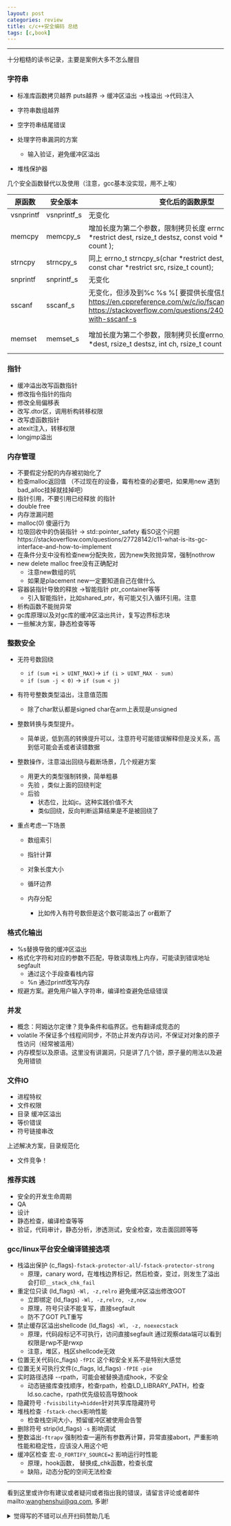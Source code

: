 ```yaml
---
layout: post
categories: review
title: c/c++安全编码 总结
tags: [c,book]
---
```


  

---

 

十分粗糙的读书记录，主要是案例大多不怎么醒目

### 字符串

- 标准库函数拷贝越界 puts越界 -> 缓冲区溢出 ->栈溢出 ->代码注入

- 字符串数组越界

- 空字符串结尾错误

- 处理字符串漏洞的方案

  - 输入验证，避免缓冲区溢出
  
- 堆栈保护器
  
    
  
    
  
    
  
    
  

几个安全函数替代以及使用（注意，gcc基本没实现，用不上唉）

| 原函数    | 安全版本    | 变化后的函数原型                                             | 引入版本                                                   |
| --------- | ----------- | ------------------------------------------------------------ | ---------------------------------------------------------- |
| vsnprintf | vsnprintf_s | 无变化                                                       | C11                                                        |
| memcpy    | memcpy_s    | 增加长度为第二个参数，限制拷贝长度 errno_t memcpy_s( void *restrict dest, rsize_t destsz,                  const void *restrict src, rsize_t count ); | C11<string.h>                                              |
| strncpy   | strncpy_s   | 同上 errno_t strncpy_s(char *restrict dest, rsize_t destsz,                    const char *restrict src, rsize_t count); | C11                                                        |
| snprintf  | snprintf_s  | 无变化                                                       | c11                                                        |
| sscanf    | sscanf_s    | 无变化，但涉及到%c %s %[ 要提供长度信息 https://en.cppreference.com/w/c/io/fscanf https://stackoverflow.com/questions/24078746/confusion-with-sscanf-s | c11                                                        |
| memset    | memset_s    | 增加长度为第二个参数，限制拷贝长度errno_t memset_s( void *dest, rsize_t destsz, int ch, rsize_t count ); | c11 <string.h><br>注意需要定义<br>`__STDC_WANT_LIB_EXT1__` |

  

### 指针

- 缓冲溢出改写函数指针
- 修改指令指针的指向
- 修改全局偏移表
- 改写.dtor区，调用析构转移权限
- 改写虚函数指针
- atexit注入，转移权限
- longjmp溢出



### 内存管理

- 不要假定分配的内存被初始化了
- 检查malloc返回值 （不过现在的设备，霉有检查的必要吧，如果用new 遇到bad_alloc挂掉就挂掉吧）
- 指针引用，不要引用已经释放 的指针
- double free
- 内存泄漏问题
- malloc(0) 傻逼行为
- 垃圾回收中的伪装指针 -> std::pointer_safety 看SO这个问题https://stackoverflow.com/questions/27728142/c11-what-is-its-gc-interface-and-how-to-implement
- 在条件分支中没有检查new分配失败，因为new失败抛异常，强制nothrow
- new delete malloc free没有正确配对
  - 注意new数组的坑
  - 如果是placement new一定要知道自己在做什么
- 容器装指针导致的释放 ->智能指针 ptr_container等等
  - 引入智能指针，比如shared_ptr，有可能又引入循环引用。注意
- 析构函数不能抛异常
- gc库原理以及对gc库的缓冲区溢出共计，复写边界标志块
- 一些解决方案，静态检查等等



### 整数安全

- 无符号数回绕
  - ` if (sum +i > UINT_MAX) `-> `if (i > UINT_MAX - sum)`
  - `if (sum -j < 0)` -> `if (sum < j)`

- 有符号整数类型溢出，注意值范围
  
  - 除了char默认都是signed char在arm上表现是unsigned
- 整数转换与类型提升。
  
  - 简单说，低到高的转换提升可以，注意符号可能错误解释但是没关系，高到低可能会丢或者读错数据
- 整数操作，注意溢出回绕与截断场景，几个规避方案
  - 用更大的类型强制转换，简单粗暴
  - 先验 ，类似上面的回绕判定
  - 后验
    - 状态位，比如jc。这种实践价值不大
    - 类似回绕，反向判断运算结果是不是被回绕了

- 重点考虑一下场景
  - 数组索引

  - 指针计算

  - 对象长度大小

  - 循环边界

  - 内存分配 

    - 比如传入有符号数但是这个数可能溢出了 or截断了

    

### 格式化输出

- %s替换导致的缓冲区溢出
- 格式化字符和对应的参数不匹配，导致读取栈上内存，可能读到错误地址segfault
  - 通过这个手段查看栈内容
  - %n 通过printf改写内存
- 规避方案。避免用户输入字符串，编译检查避免低级错误



### 并发

- 概念：阿姆达尔定律？竞争条件和临界区。也有翻译成竞态的
- volatile 不保证多个线程间同步，不防止并发内存访问，不保证对对象的原子性访问（经常被滥用）
- 内存模型以及原语。这里没有讲漏洞，只是讲了几个锁，原子量的用法以及避免用错锁



### 文件IO

- 进程特权
- 文件权限
- 目录 缓冲区溢出
- 等价错误
- 符号链接串改

 上述解决方案，目录规范化

- 文件竞争！

### 推荐实践

- 安全的开发生命周期
- QA
- 设计
- 静态检查，编译检查等等
- 验证，代码审计，静态分析，渗透测试，安全检查，攻击面回顾等等



### 



### gcc/linux平台安全编译链接选项

- 栈溢出保护 (c_flags)`-fstack-protector-all`/`-fstack-protector-strong `
  - 原理，canary word，在堆栈边界标记，然后检查，变过，则发生了溢出 会打印`__stack_chk_fail`
- 重定位只读 (ld_flags) `-Wl, -z,relro` 避免缓冲区溢出修改GOT
  - 立即绑定 (ld_flags)  `-Wl, -z,relro, -z,now`
  - 原理，符号只读不能复写，直接segfault
  - 防不了GOT PLT重写
- 禁止缓存区溢出shellcode (ld_flags) `-Wl, -z, noexecstack`
  - 原理，代码段标记不可执行，访问直接segfault 通过观察data端可以看到权限是rwp不是rwxp
  - 注意，堆区，栈区shellcode无效
- 位置无关代码(c_flags) `-fPIC` 这个和安全关系不是特别大感觉
- 位置无关可执行文件(c_flags, ld_flags)  `-fPIE` `-pie`
- 实时路径选择 --rpath，可能会被替换造成hook，不安全
  - 动态链接库查找顺序，检查rpath，检查LD_LIBRARY_PATH，检查ld.so.cache，rpath优先级较高导致hook
- 隐藏符号 `-fvisibility=hidden`针对共享库隐藏符号
- 堆栈检查 `-fstack-check`影响性能
  - 检查栈空间大小，预留缓冲区被使用会告警
- 删除符号 strip(ld_flags)  `-s` 影响调试
- 整数溢出`-ftrapv` 强制检查一遍所有参数再计算，异常直接abort，严重影响性能和稳定性，应该没人用这个吧
- 缓冲区检查 宏`-D_FORTIFY_SOURCE=2` 影响运行时性能
  - 原理，hook函数， 替换成_chk函数，检查长度
  - 缺陷，动态分配的空间无法检查

---

看到这里或许你有建议或者疑问或者指出我的错误，请留言评论或者邮件mailto:wanghenshui@qq.com, 多谢! 
<details>
<summary>觉得写的不错可以点开扫码赞助几毛</summary>
![微信转账](https://wanghenshui.github.io/assets/wepay.png)
</details>
